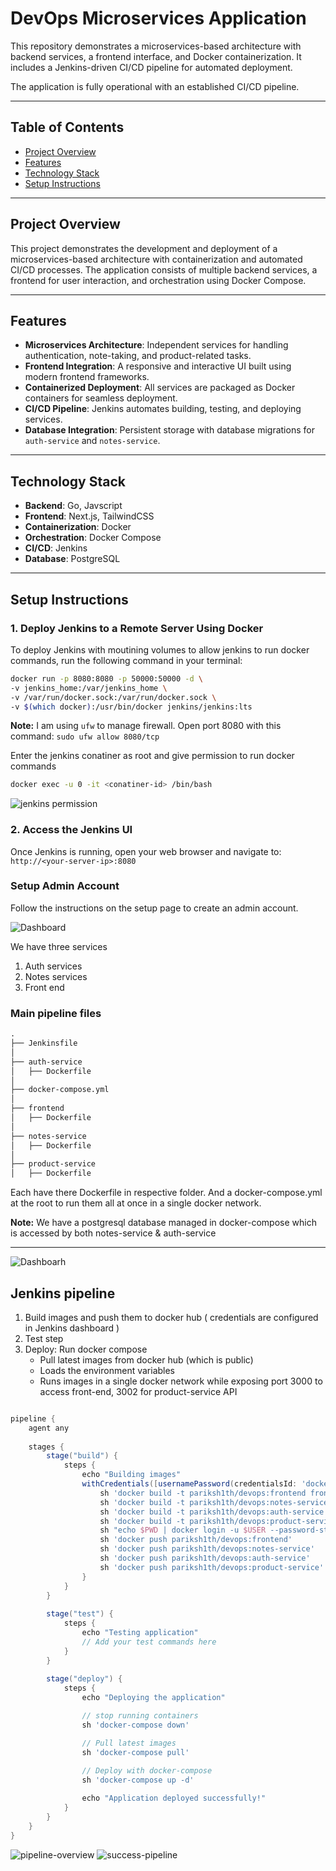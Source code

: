# DevOps Microservices Application

This repository demonstrates a microservices-based architecture with backend services, a frontend interface, and Docker containerization. It includes a Jenkins-driven CI/CD pipeline for automated deployment.

The application is fully operational with an established CI/CD pipeline.

---

## Table of Contents

- [Project Overview](#project-overview)
- [Features](#features)
- [Technology Stack](#technology-stack)
- [Setup Instructions](#setup-instructions)

---

## Project Overview

This project demonstrates the development and deployment of a microservices-based architecture with containerization and automated CI/CD processes. The application consists of multiple backend services, a frontend for user interaction, and orchestration using Docker Compose.

---

## Features

- **Microservices Architecture**: Independent services for handling authentication, note-taking, and product-related tasks.
- **Frontend Integration**: A responsive and interactive UI built using modern frontend frameworks.
- **Containerized Deployment**: All services are packaged as Docker containers for seamless deployment.
- **CI/CD Pipeline**: Jenkins automates building, testing, and deploying services.
- **Database Integration**: Persistent storage with database migrations for `auth-service` and `notes-service`.

---
## Technology Stack

- **Backend**: Go, Javscript
- **Frontend**: Next.js, TailwindCSS
- **Containerization**: Docker
- **Orchestration**: Docker Compose
- **CI/CD**: Jenkins
- **Database**: PostgreSQL

---

## Setup Instructions

### 1. Deploy Jenkins to a Remote Server Using Docker

To deploy Jenkins with moutining volumes to allow jenkins to run docker commands, run the following command in your terminal:

```bash
docker run -p 8080:8080 -p 50000:50000 -d \
-v jenkins_home:/var/jenkins_home \
-v /var/run/docker.sock:/var/run/docker.sock \
-v $(which docker):/usr/bin/docker jenkins/jenkins:lts

```

**Note:** I am using `ufw` to manage firewall. Open port 8080 with this command: `sudo ufw allow 8080/tcp`

Enter the jenkins conatiner as root and give permission to run docker commands
```bash
docker exec -u 0 -it <conatiner-id> /bin/bash
```
![jenkins permission](./docs/jenkins_permissions.png)


### 2. Access the Jenkins UI

Once Jenkins is running, open your web browser and navigate to:
`http://<your-server-ip>:8080`

### Setup Admin Account

Follow the instructions on the setup page to create an admin account.

![Dashboard](./docs/dashboard.png)



We have three services 
1. Auth services
2. Notes services
3. Front end

### Main pipeline files
```txt
.
├── Jenkinsfile
│ 
├── auth-service
│   ├── Dockerfile
│  
├── docker-compose.yml
│
├── frontend
│   ├── Dockerfile
│ 
├── notes-service
│   ├── Dockerfile
│
├── product-service
│   ├── Dockerfile
```

Each have there Dockerfile in respective folder. And a docker-compose.yml at the root to run them all at once in a single docker network.

**Note:** We have a postgresql database managed in docker-compose which is accessed by both notes-service & auth-service

---

![Dashboarh](./docs/pipeline-config.png)

## Jenkins pipeline 

1. Build images and push them to docker hub ( credentials are  configured in Jenkins dashboard )
2. Test step
3. Deploy: Run docker compose
    - Pull latest images from docker hub (which is public)
    - Loads the environment variables
    - Runs images in a single docker network while exposing port 3000 to access front-end, 3002 for product-service API
```groovy

pipeline {
    agent any
    
    stages {
        stage("build") {
            steps {
                echo "Building images"
                withCredentials([usernamePassword(credentialsId: 'docker-hub', passwordVariable: 'PWD', usernameVariable: 'USER')]) {
                    sh 'docker build -t pariksh1th/devops:frontend frontend/'
                    sh 'docker build -t pariksh1th/devops:notes-service notes-service/'
                    sh 'docker build -t pariksh1th/devops:auth-service auth-service/'
                    sh 'docker build -t pariksh1th/devops:product-service product-service/'
                    sh "echo $PWD | docker login -u $USER --password-stdin"
                    sh 'docker push pariksh1th/devops:frontend'
                    sh 'docker push pariksh1th/devops:notes-service'
                    sh 'docker push pariksh1th/devops:auth-service'
                    sh 'docker push pariksh1th/devops:product-service'
                }
            }
        }
        
        stage("test") {
            steps {
                echo "Testing application"
                // Add your test commands here
            }
        }
        
        stage("deploy") {
            steps {
                echo "Deploying the application"

                // stop running containers
                sh 'docker-compose down'

                // Pull latest images
                sh 'docker-compose pull'
                
                // Deploy with docker-compose
                sh 'docker-compose up -d'

                echo "Application deployed successfully!"
            }
        }
    }
}
```

![pipeline-overview](./docs/pipeline-overview.png)
![success-pipeline](./docs/success-pipeline.png)


